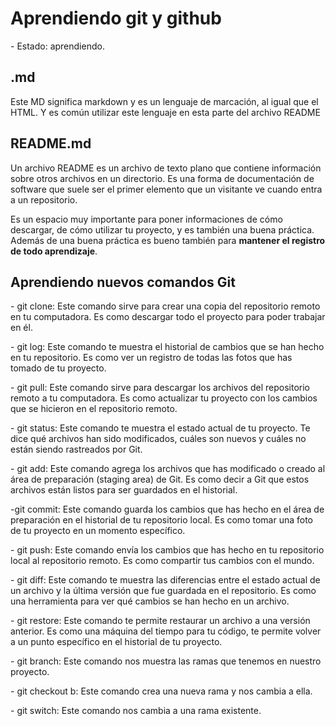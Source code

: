 <h1>Aprendiendo git y github</h1>
- Estado: aprendiendo.
<h2>.md</h2>
<p>Este MD significa markdown y es un lenguaje de marcación, al igual que el HTML. Y es común utilizar este lenguaje en esta parte del archivo README</p>
<h2>README.md</h2>
<p>Un archivo README es un archivo de texto plano que contiene información sobre otros archivos en un directorio. Es una forma de documentación de software que suele ser el primer elemento que un visitante ve cuando entra a un repositorio. 
</p>
<p>Es un espacio muy importante para poner informaciones de cómo descargar, de cómo utilizar tu proyecto, y es también una buena práctica. Además de una buena práctica es bueno también para <b>mantener el registro de todo aprendizaje</b>.</p>
<h2>Aprendiendo nuevos comandos Git</h2>
<p>- git clone: Este comando sirve para crear una copia del repositorio remoto en tu computadora. Es como descargar todo el proyecto para poder trabajar en él.</p>
<p>- git log: Este comando te muestra el historial de cambios que se han hecho en tu repositorio. Es como ver un registro de todas las fotos que has tomado de tu proyecto.</p>
<p>- git pull: Este comando sirve para descargar los archivos del repositorio remoto a tu computadora. Es como actualizar tu proyecto con los cambios que se hicieron en el repositorio remoto.</p>
<p>- git status: Este comando te muestra el estado actual de tu proyecto. Te dice qué archivos han sido modificados, cuáles son nuevos y cuáles no están siendo rastreados por Git.</p>
<p>- git add: Este comando agrega los archivos que has modificado o creado al área de preparación (staging area) de Git. Es como decir a Git que estos archivos están listos para ser guardados en el historial.</p>
<p>-git commit: Este comando guarda los cambios que has hecho en el área de preparación en el historial de tu repositorio local. Es como tomar una foto de tu proyecto en un momento específico.</p>
<p>- git push: Este comando envía los cambios que has hecho en tu repositorio local al repositorio remoto. Es como compartir tus cambios con el mundo.</p>
<p>- git diff: Este comando te muestra las diferencias entre el estado actual de un archivo y la última versión que fue guardada en el repositorio. Es como una herramienta para ver qué cambios se han hecho en un archivo.</p>
<p>- git restore: Este comando te permite restaurar un archivo a una versión anterior. Es como una máquina del tiempo para tu código, te permite volver a un punto específico en el historial de tu proyecto.</p>
<p>- git branch: Este comando nos muestra las ramas que tenemos en nuestro proyecto.</p>
<p>- git checkout b: Este comando crea una nueva rama y nos cambia a ella.</p>
<p>- git switch: Este comando nos cambia a una rama existente.</p>